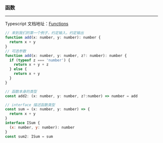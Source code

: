 ### **函数**
---

Typescript 文档地址：[Functions](https://www.typescriptlang.org/docs/handbook/functions.html)


```js
// 来到我们的第一个例子，约定输入，约定输出
function add(x: number, y: number): number {
  return x + y
}
// 可选参数
function add(x: number, y: number, z?: number): number {
  if (typeof z === 'number') {
    return x + y + z
  } else {
    return x + y
  }
}

// 函数本身的类型
const add2: (x: number, y: number, z?:number) => number = add

// interface 描述函数类型
const sum = (x: number, y: number) => {
  return x + y
}
interface ISum {
  (x: number, y: number): number
}
const sum2: ISum = sum
```